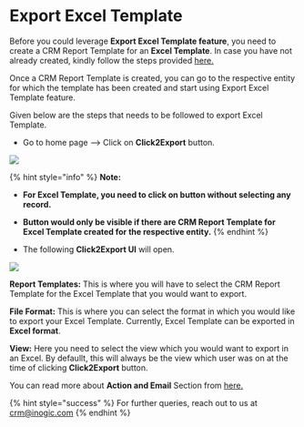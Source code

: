 # Export Excel Template

Before you could leverage **Export Excel Template feature**, you need to create a CRM Report Template for an **Excel Template**. In case you have not already created, kindly follow the steps provided [here. ](https://docs.inogic.com/click2export/configuration/templates/excel-template)

Once a CRM Report Template is created, you can go to the respective entity for which the template has been created and start using Export Excel Template feature.

Given below are the steps that needs to be followed to export Excel Template.

* Go to home page --> Click on **Click2Export** button.

![](<../../.gitbook/assets/Excel Use\_1.png>)

{% hint style="info" %}
**Note:**&#x20;

* **For Excel Template, you need to click on button without selecting any record.**&#x20;
* **Button would only be visible if there are CRM Report Template for Excel Template created for the respective entity.**
{% endhint %}

* The following **Click2Export UI** will open.

![](<../../.gitbook/assets/Excel Use\_2.png>)

**Report Templates:** This is where you will have to select the CRM Report Template for the Excel Template that you would want to export.

**File Format:** This is where you can select the format in which you would like to export your Excel Template. Currently, Excel Template can be exported in **Excel format**.

**View:** Here you need to select the view which you would want to export in an Excel. By defaullt, this will always be the view which user was on at the time of clicking **Click2Export** button.

You can read more about **Action and Email** Section from [here.](https://docs.inogic.com/click2export/features/action-and-email-section)

{% hint style="success" %}
For further queries, reach out to us at [crm@inogic.com](mailto:crm@inogic.com)
{% endhint %}

